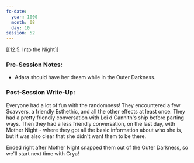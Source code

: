 ```yaml
---
fc-date:
  year: 1000
  month: 08
  day: 10
session: 52
---
```

[[12.5. Into the Night]]

### Pre-Session Notes:

* Adara should have her dream while in the Outer Darkness.

### Post-Session Write-Up:

Everyone had a lot of fun with the randomness! They encountered a few Scavvers, a friendly Esthethic, and all the other effects at least once. They had a pretty friendly conversation with Lei d'Cannith's ship before parting ways. Then they had a less friendly conversation, on the last day, with Mother Night - where they got all the basic information about who she is, but it was also clear that she didn't want them to be there.

Ended right after Mother Night snapped them out of the Outer Darkness, so we'll start next time with Crya!

